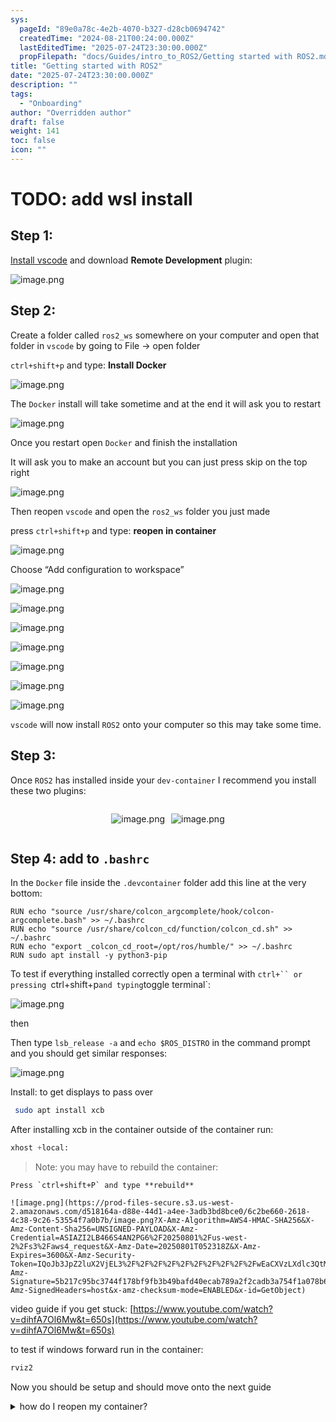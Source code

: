 ```yaml
---
sys:
  pageId: "89e0a78c-4e2b-4070-b327-d28cb0694742"
  createdTime: "2024-08-21T00:24:00.000Z"
  lastEditedTime: "2025-07-24T23:30:00.000Z"
  propFilepath: "docs/Guides/intro_to_ROS2/Getting started with ROS2.md"
title: "Getting started with ROS2"
date: "2025-07-24T23:30:00.000Z"
description: ""
tags:
  - "Onboarding"
author: "Overridden author"
draft: false
weight: 141
toc: false
icon: ""
---
```


# TODO: add wsl install

## Step 1:

[Install vscode](https://code.visualstudio.com/download) and download **Remote Development** plugin:

![image.png](https://prod-files-secure.s3.us-west-2.amazonaws.com/d518164a-d88e-44d1-a4ee-3adb3bd8bce0/efb52993-1881-4a40-b95e-6f020334f022/image.png?X-Amz-Algorithm=AWS4-HMAC-SHA256&X-Amz-Content-Sha256=UNSIGNED-PAYLOAD&X-Amz-Credential=ASIAZI2LB466TW4PC5YB%2F20250801%2Fus-west-2%2Fs3%2Faws4_request&X-Amz-Date=20250801T052310Z&X-Amz-Expires=3600&X-Amz-Security-Token=IQoJb3JpZ2luX2VjEL3%2F%2F%2F%2F%2F%2F%2F%2F%2F%2FwEaCXVzLXdlc3QtMiJGMEQCIDtsupBMhQ1FMdler%2FkGwiqu8%2BliMqaUvnXOgose4iGfAiAhDcmHrh%2FzepqZ2XAGt3zqZ%2BFLPGPS%2Bqmf1%2Bs2FfygfiqIBAjm%2F%2F%2F%2F%2F%2F%2F%2F%2F%2F8BEAAaDDYzNzQyMzE4MzgwNSIMzO5HKhdx1hf2ACwqKtwDTifG%2BBXtq06Jd8vnxmUoaeXiW0nsQNYtoxFVp0nPr5fYTDTy6N%2BxiZR1mu%2B%2FJobzhF2tTv%2BG9C0DqN2wq2r9mFreXDs4arCiQYVFfsXoSCKfsIXEOb9PMGKlNPHg5iWZxxsaBlu%2F4CmfdwoArYeFUJi3jtYpp%2FO9R4w1YC86aBRBC7yTQIUpMKbV2Z1heq8hbTHI0BtN%2BxA%2FvLS7ykD1v0znvxPMDI%2Fnfs%2BNLg3Qo49lfMdHB9QUWjK0zI6XuPq6RJFPshwXclxU8z0zmOdfLTqCLQJjz8%2BqTmrDx7fG1EykeGFpthtrrg%2B4e4nHztEv117vykjt62BM%2FR8hYtQBFsIUHBRstgTN5Ni4jpYXYD3iuyWbBq1pPUU6ruVPOWp5lSrd9J0hqX8OIQlgEsH9P8LwroUuoWtVBZYg8mmTAKP7F%2BI14gyd2KqCowl0UNOSTdesUcaFR%2BStsHpOxTG1j8rDnhH6YNo4QmktVmUDP5bIufDwD4E4CPTLbxvG4bwRZm%2BNXw3oqNPILgOl4QLvSD%2FP6p3%2FaOA4Bjq2sefazTyg0seu0MLL02ZivJwC7jyCjYjNTKlDODPG4cofBRzWr%2FoHH1qESzjlYSbJQZUajZr6DbrfoTDx%2FezaUGgw%2FJuxxAY6pgEXWCF84HE62vzzZx8pThECZ%2Bj7uIvrKa5kxD5Vqtt0%2BjqV6Dz2JEOj6AMQLg7cb03N7Y%2BRQMsgKahT4jz2HOmkUx8NIncouQSQtT1cnGrKzszoDqAioWSxih2JvjaXRJepM9qk8v5KFowzrBhPe7fzHIm3TwFVjgdI5lTncI%2F70NqxYaf%2F7ftTXJ1chsTnJHTgiQL5Q8cuzegmDGcTql4ej9%2Br5pLx&X-Amz-Signature=5c651448d6cea4b0fe956b50c951271a3048d48ef2aef89b1a3b2bd1e15ab720&X-Amz-SignedHeaders=host&x-amz-checksum-mode=ENABLED&x-id=GetObject)

## Step 2:

Create a folder called `ros2_ws` somewhere on your computer and open that folder in `vscode` by going to File → open folder 

`ctrl+shift+p` and type: **Install Docker**

![image.png](https://prod-files-secure.s3.us-west-2.amazonaws.com/d518164a-d88e-44d1-a4ee-3adb3bd8bce0/2269dc0e-1cd5-47ff-bceb-c04ad9b2eab0/image.png?X-Amz-Algorithm=AWS4-HMAC-SHA256&X-Amz-Content-Sha256=UNSIGNED-PAYLOAD&X-Amz-Credential=ASIAZI2LB466TW4PC5YB%2F20250801%2Fus-west-2%2Fs3%2Faws4_request&X-Amz-Date=20250801T052310Z&X-Amz-Expires=3600&X-Amz-Security-Token=IQoJb3JpZ2luX2VjEL3%2F%2F%2F%2F%2F%2F%2F%2F%2F%2FwEaCXVzLXdlc3QtMiJGMEQCIDtsupBMhQ1FMdler%2FkGwiqu8%2BliMqaUvnXOgose4iGfAiAhDcmHrh%2FzepqZ2XAGt3zqZ%2BFLPGPS%2Bqmf1%2Bs2FfygfiqIBAjm%2F%2F%2F%2F%2F%2F%2F%2F%2F%2F8BEAAaDDYzNzQyMzE4MzgwNSIMzO5HKhdx1hf2ACwqKtwDTifG%2BBXtq06Jd8vnxmUoaeXiW0nsQNYtoxFVp0nPr5fYTDTy6N%2BxiZR1mu%2B%2FJobzhF2tTv%2BG9C0DqN2wq2r9mFreXDs4arCiQYVFfsXoSCKfsIXEOb9PMGKlNPHg5iWZxxsaBlu%2F4CmfdwoArYeFUJi3jtYpp%2FO9R4w1YC86aBRBC7yTQIUpMKbV2Z1heq8hbTHI0BtN%2BxA%2FvLS7ykD1v0znvxPMDI%2Fnfs%2BNLg3Qo49lfMdHB9QUWjK0zI6XuPq6RJFPshwXclxU8z0zmOdfLTqCLQJjz8%2BqTmrDx7fG1EykeGFpthtrrg%2B4e4nHztEv117vykjt62BM%2FR8hYtQBFsIUHBRstgTN5Ni4jpYXYD3iuyWbBq1pPUU6ruVPOWp5lSrd9J0hqX8OIQlgEsH9P8LwroUuoWtVBZYg8mmTAKP7F%2BI14gyd2KqCowl0UNOSTdesUcaFR%2BStsHpOxTG1j8rDnhH6YNo4QmktVmUDP5bIufDwD4E4CPTLbxvG4bwRZm%2BNXw3oqNPILgOl4QLvSD%2FP6p3%2FaOA4Bjq2sefazTyg0seu0MLL02ZivJwC7jyCjYjNTKlDODPG4cofBRzWr%2FoHH1qESzjlYSbJQZUajZr6DbrfoTDx%2FezaUGgw%2FJuxxAY6pgEXWCF84HE62vzzZx8pThECZ%2Bj7uIvrKa5kxD5Vqtt0%2BjqV6Dz2JEOj6AMQLg7cb03N7Y%2BRQMsgKahT4jz2HOmkUx8NIncouQSQtT1cnGrKzszoDqAioWSxih2JvjaXRJepM9qk8v5KFowzrBhPe7fzHIm3TwFVjgdI5lTncI%2F70NqxYaf%2F7ftTXJ1chsTnJHTgiQL5Q8cuzegmDGcTql4ej9%2Br5pLx&X-Amz-Signature=11cbaf55702813e4be302b975b5845c12da74bf4bccc1ff01414d391afa90eee&X-Amz-SignedHeaders=host&x-amz-checksum-mode=ENABLED&x-id=GetObject)

The `Docker` install will take sometime and at the end it will ask you to restart

![image.png](https://prod-files-secure.s3.us-west-2.amazonaws.com/d518164a-d88e-44d1-a4ee-3adb3bd8bce0/ed233f78-be33-4b1f-b89c-9c346c0e961e/image.png?X-Amz-Algorithm=AWS4-HMAC-SHA256&X-Amz-Content-Sha256=UNSIGNED-PAYLOAD&X-Amz-Credential=ASIAZI2LB466TW4PC5YB%2F20250801%2Fus-west-2%2Fs3%2Faws4_request&X-Amz-Date=20250801T052310Z&X-Amz-Expires=3600&X-Amz-Security-Token=IQoJb3JpZ2luX2VjEL3%2F%2F%2F%2F%2F%2F%2F%2F%2F%2FwEaCXVzLXdlc3QtMiJGMEQCIDtsupBMhQ1FMdler%2FkGwiqu8%2BliMqaUvnXOgose4iGfAiAhDcmHrh%2FzepqZ2XAGt3zqZ%2BFLPGPS%2Bqmf1%2Bs2FfygfiqIBAjm%2F%2F%2F%2F%2F%2F%2F%2F%2F%2F8BEAAaDDYzNzQyMzE4MzgwNSIMzO5HKhdx1hf2ACwqKtwDTifG%2BBXtq06Jd8vnxmUoaeXiW0nsQNYtoxFVp0nPr5fYTDTy6N%2BxiZR1mu%2B%2FJobzhF2tTv%2BG9C0DqN2wq2r9mFreXDs4arCiQYVFfsXoSCKfsIXEOb9PMGKlNPHg5iWZxxsaBlu%2F4CmfdwoArYeFUJi3jtYpp%2FO9R4w1YC86aBRBC7yTQIUpMKbV2Z1heq8hbTHI0BtN%2BxA%2FvLS7ykD1v0znvxPMDI%2Fnfs%2BNLg3Qo49lfMdHB9QUWjK0zI6XuPq6RJFPshwXclxU8z0zmOdfLTqCLQJjz8%2BqTmrDx7fG1EykeGFpthtrrg%2B4e4nHztEv117vykjt62BM%2FR8hYtQBFsIUHBRstgTN5Ni4jpYXYD3iuyWbBq1pPUU6ruVPOWp5lSrd9J0hqX8OIQlgEsH9P8LwroUuoWtVBZYg8mmTAKP7F%2BI14gyd2KqCowl0UNOSTdesUcaFR%2BStsHpOxTG1j8rDnhH6YNo4QmktVmUDP5bIufDwD4E4CPTLbxvG4bwRZm%2BNXw3oqNPILgOl4QLvSD%2FP6p3%2FaOA4Bjq2sefazTyg0seu0MLL02ZivJwC7jyCjYjNTKlDODPG4cofBRzWr%2FoHH1qESzjlYSbJQZUajZr6DbrfoTDx%2FezaUGgw%2FJuxxAY6pgEXWCF84HE62vzzZx8pThECZ%2Bj7uIvrKa5kxD5Vqtt0%2BjqV6Dz2JEOj6AMQLg7cb03N7Y%2BRQMsgKahT4jz2HOmkUx8NIncouQSQtT1cnGrKzszoDqAioWSxih2JvjaXRJepM9qk8v5KFowzrBhPe7fzHIm3TwFVjgdI5lTncI%2F70NqxYaf%2F7ftTXJ1chsTnJHTgiQL5Q8cuzegmDGcTql4ej9%2Br5pLx&X-Amz-Signature=40df7607db72697431c2218cc3bd61987ca36d11c1402e7bfbb9d9c937953bb7&X-Amz-SignedHeaders=host&x-amz-checksum-mode=ENABLED&x-id=GetObject)

Once you restart open `Docker` and finish the installation

It will ask you to make an account but you can just press skip on the top right

![image.png](https://prod-files-secure.s3.us-west-2.amazonaws.com/d518164a-d88e-44d1-a4ee-3adb3bd8bce0/21010ad9-1659-4fd9-9f59-9932a09b2a3d/image.png?X-Amz-Algorithm=AWS4-HMAC-SHA256&X-Amz-Content-Sha256=UNSIGNED-PAYLOAD&X-Amz-Credential=ASIAZI2LB466TW4PC5YB%2F20250801%2Fus-west-2%2Fs3%2Faws4_request&X-Amz-Date=20250801T052310Z&X-Amz-Expires=3600&X-Amz-Security-Token=IQoJb3JpZ2luX2VjEL3%2F%2F%2F%2F%2F%2F%2F%2F%2F%2FwEaCXVzLXdlc3QtMiJGMEQCIDtsupBMhQ1FMdler%2FkGwiqu8%2BliMqaUvnXOgose4iGfAiAhDcmHrh%2FzepqZ2XAGt3zqZ%2BFLPGPS%2Bqmf1%2Bs2FfygfiqIBAjm%2F%2F%2F%2F%2F%2F%2F%2F%2F%2F8BEAAaDDYzNzQyMzE4MzgwNSIMzO5HKhdx1hf2ACwqKtwDTifG%2BBXtq06Jd8vnxmUoaeXiW0nsQNYtoxFVp0nPr5fYTDTy6N%2BxiZR1mu%2B%2FJobzhF2tTv%2BG9C0DqN2wq2r9mFreXDs4arCiQYVFfsXoSCKfsIXEOb9PMGKlNPHg5iWZxxsaBlu%2F4CmfdwoArYeFUJi3jtYpp%2FO9R4w1YC86aBRBC7yTQIUpMKbV2Z1heq8hbTHI0BtN%2BxA%2FvLS7ykD1v0znvxPMDI%2Fnfs%2BNLg3Qo49lfMdHB9QUWjK0zI6XuPq6RJFPshwXclxU8z0zmOdfLTqCLQJjz8%2BqTmrDx7fG1EykeGFpthtrrg%2B4e4nHztEv117vykjt62BM%2FR8hYtQBFsIUHBRstgTN5Ni4jpYXYD3iuyWbBq1pPUU6ruVPOWp5lSrd9J0hqX8OIQlgEsH9P8LwroUuoWtVBZYg8mmTAKP7F%2BI14gyd2KqCowl0UNOSTdesUcaFR%2BStsHpOxTG1j8rDnhH6YNo4QmktVmUDP5bIufDwD4E4CPTLbxvG4bwRZm%2BNXw3oqNPILgOl4QLvSD%2FP6p3%2FaOA4Bjq2sefazTyg0seu0MLL02ZivJwC7jyCjYjNTKlDODPG4cofBRzWr%2FoHH1qESzjlYSbJQZUajZr6DbrfoTDx%2FezaUGgw%2FJuxxAY6pgEXWCF84HE62vzzZx8pThECZ%2Bj7uIvrKa5kxD5Vqtt0%2BjqV6Dz2JEOj6AMQLg7cb03N7Y%2BRQMsgKahT4jz2HOmkUx8NIncouQSQtT1cnGrKzszoDqAioWSxih2JvjaXRJepM9qk8v5KFowzrBhPe7fzHIm3TwFVjgdI5lTncI%2F70NqxYaf%2F7ftTXJ1chsTnJHTgiQL5Q8cuzegmDGcTql4ej9%2Br5pLx&X-Amz-Signature=62dddae2af1285a061c312c55944c2f8926893d28f872fac8ffa4e6adfed449a&X-Amz-SignedHeaders=host&x-amz-checksum-mode=ENABLED&x-id=GetObject)

Then reopen `vscode` and open the `ros2_ws` folder you just made

press `ctrl+shift+p` and type: **reopen in container**

![image.png](https://prod-files-secure.s3.us-west-2.amazonaws.com/d518164a-d88e-44d1-a4ee-3adb3bd8bce0/4e93b8c2-41ad-488c-8095-c74205196118/image.png?X-Amz-Algorithm=AWS4-HMAC-SHA256&X-Amz-Content-Sha256=UNSIGNED-PAYLOAD&X-Amz-Credential=ASIAZI2LB466TW4PC5YB%2F20250801%2Fus-west-2%2Fs3%2Faws4_request&X-Amz-Date=20250801T052310Z&X-Amz-Expires=3600&X-Amz-Security-Token=IQoJb3JpZ2luX2VjEL3%2F%2F%2F%2F%2F%2F%2F%2F%2F%2FwEaCXVzLXdlc3QtMiJGMEQCIDtsupBMhQ1FMdler%2FkGwiqu8%2BliMqaUvnXOgose4iGfAiAhDcmHrh%2FzepqZ2XAGt3zqZ%2BFLPGPS%2Bqmf1%2Bs2FfygfiqIBAjm%2F%2F%2F%2F%2F%2F%2F%2F%2F%2F8BEAAaDDYzNzQyMzE4MzgwNSIMzO5HKhdx1hf2ACwqKtwDTifG%2BBXtq06Jd8vnxmUoaeXiW0nsQNYtoxFVp0nPr5fYTDTy6N%2BxiZR1mu%2B%2FJobzhF2tTv%2BG9C0DqN2wq2r9mFreXDs4arCiQYVFfsXoSCKfsIXEOb9PMGKlNPHg5iWZxxsaBlu%2F4CmfdwoArYeFUJi3jtYpp%2FO9R4w1YC86aBRBC7yTQIUpMKbV2Z1heq8hbTHI0BtN%2BxA%2FvLS7ykD1v0znvxPMDI%2Fnfs%2BNLg3Qo49lfMdHB9QUWjK0zI6XuPq6RJFPshwXclxU8z0zmOdfLTqCLQJjz8%2BqTmrDx7fG1EykeGFpthtrrg%2B4e4nHztEv117vykjt62BM%2FR8hYtQBFsIUHBRstgTN5Ni4jpYXYD3iuyWbBq1pPUU6ruVPOWp5lSrd9J0hqX8OIQlgEsH9P8LwroUuoWtVBZYg8mmTAKP7F%2BI14gyd2KqCowl0UNOSTdesUcaFR%2BStsHpOxTG1j8rDnhH6YNo4QmktVmUDP5bIufDwD4E4CPTLbxvG4bwRZm%2BNXw3oqNPILgOl4QLvSD%2FP6p3%2FaOA4Bjq2sefazTyg0seu0MLL02ZivJwC7jyCjYjNTKlDODPG4cofBRzWr%2FoHH1qESzjlYSbJQZUajZr6DbrfoTDx%2FezaUGgw%2FJuxxAY6pgEXWCF84HE62vzzZx8pThECZ%2Bj7uIvrKa5kxD5Vqtt0%2BjqV6Dz2JEOj6AMQLg7cb03N7Y%2BRQMsgKahT4jz2HOmkUx8NIncouQSQtT1cnGrKzszoDqAioWSxih2JvjaXRJepM9qk8v5KFowzrBhPe7fzHIm3TwFVjgdI5lTncI%2F70NqxYaf%2F7ftTXJ1chsTnJHTgiQL5Q8cuzegmDGcTql4ej9%2Br5pLx&X-Amz-Signature=f7c3bd1a8e561ff530e6236b904b934c196c3bc0658a4ab774a845dbea33e004&X-Amz-SignedHeaders=host&x-amz-checksum-mode=ENABLED&x-id=GetObject)

Choose “Add configuration to workspace”

![image.png](https://prod-files-secure.s3.us-west-2.amazonaws.com/d518164a-d88e-44d1-a4ee-3adb3bd8bce0/9560b282-5060-4989-ba37-97e7b2c22476/image.png?X-Amz-Algorithm=AWS4-HMAC-SHA256&X-Amz-Content-Sha256=UNSIGNED-PAYLOAD&X-Amz-Credential=ASIAZI2LB466TW4PC5YB%2F20250801%2Fus-west-2%2Fs3%2Faws4_request&X-Amz-Date=20250801T052310Z&X-Amz-Expires=3600&X-Amz-Security-Token=IQoJb3JpZ2luX2VjEL3%2F%2F%2F%2F%2F%2F%2F%2F%2F%2FwEaCXVzLXdlc3QtMiJGMEQCIDtsupBMhQ1FMdler%2FkGwiqu8%2BliMqaUvnXOgose4iGfAiAhDcmHrh%2FzepqZ2XAGt3zqZ%2BFLPGPS%2Bqmf1%2Bs2FfygfiqIBAjm%2F%2F%2F%2F%2F%2F%2F%2F%2F%2F8BEAAaDDYzNzQyMzE4MzgwNSIMzO5HKhdx1hf2ACwqKtwDTifG%2BBXtq06Jd8vnxmUoaeXiW0nsQNYtoxFVp0nPr5fYTDTy6N%2BxiZR1mu%2B%2FJobzhF2tTv%2BG9C0DqN2wq2r9mFreXDs4arCiQYVFfsXoSCKfsIXEOb9PMGKlNPHg5iWZxxsaBlu%2F4CmfdwoArYeFUJi3jtYpp%2FO9R4w1YC86aBRBC7yTQIUpMKbV2Z1heq8hbTHI0BtN%2BxA%2FvLS7ykD1v0znvxPMDI%2Fnfs%2BNLg3Qo49lfMdHB9QUWjK0zI6XuPq6RJFPshwXclxU8z0zmOdfLTqCLQJjz8%2BqTmrDx7fG1EykeGFpthtrrg%2B4e4nHztEv117vykjt62BM%2FR8hYtQBFsIUHBRstgTN5Ni4jpYXYD3iuyWbBq1pPUU6ruVPOWp5lSrd9J0hqX8OIQlgEsH9P8LwroUuoWtVBZYg8mmTAKP7F%2BI14gyd2KqCowl0UNOSTdesUcaFR%2BStsHpOxTG1j8rDnhH6YNo4QmktVmUDP5bIufDwD4E4CPTLbxvG4bwRZm%2BNXw3oqNPILgOl4QLvSD%2FP6p3%2FaOA4Bjq2sefazTyg0seu0MLL02ZivJwC7jyCjYjNTKlDODPG4cofBRzWr%2FoHH1qESzjlYSbJQZUajZr6DbrfoTDx%2FezaUGgw%2FJuxxAY6pgEXWCF84HE62vzzZx8pThECZ%2Bj7uIvrKa5kxD5Vqtt0%2BjqV6Dz2JEOj6AMQLg7cb03N7Y%2BRQMsgKahT4jz2HOmkUx8NIncouQSQtT1cnGrKzszoDqAioWSxih2JvjaXRJepM9qk8v5KFowzrBhPe7fzHIm3TwFVjgdI5lTncI%2F70NqxYaf%2F7ftTXJ1chsTnJHTgiQL5Q8cuzegmDGcTql4ej9%2Br5pLx&X-Amz-Signature=b3271535c874dd701b7f92a4baaff9e64d031e6f611f43c2ed6074a48bc7f8b6&X-Amz-SignedHeaders=host&x-amz-checksum-mode=ENABLED&x-id=GetObject)

![image.png](https://prod-files-secure.s3.us-west-2.amazonaws.com/d518164a-d88e-44d1-a4ee-3adb3bd8bce0/2ee63f81-886b-48e8-a553-dc6e5eac99e4/image.png?X-Amz-Algorithm=AWS4-HMAC-SHA256&X-Amz-Content-Sha256=UNSIGNED-PAYLOAD&X-Amz-Credential=ASIAZI2LB466TW4PC5YB%2F20250801%2Fus-west-2%2Fs3%2Faws4_request&X-Amz-Date=20250801T052310Z&X-Amz-Expires=3600&X-Amz-Security-Token=IQoJb3JpZ2luX2VjEL3%2F%2F%2F%2F%2F%2F%2F%2F%2F%2FwEaCXVzLXdlc3QtMiJGMEQCIDtsupBMhQ1FMdler%2FkGwiqu8%2BliMqaUvnXOgose4iGfAiAhDcmHrh%2FzepqZ2XAGt3zqZ%2BFLPGPS%2Bqmf1%2Bs2FfygfiqIBAjm%2F%2F%2F%2F%2F%2F%2F%2F%2F%2F8BEAAaDDYzNzQyMzE4MzgwNSIMzO5HKhdx1hf2ACwqKtwDTifG%2BBXtq06Jd8vnxmUoaeXiW0nsQNYtoxFVp0nPr5fYTDTy6N%2BxiZR1mu%2B%2FJobzhF2tTv%2BG9C0DqN2wq2r9mFreXDs4arCiQYVFfsXoSCKfsIXEOb9PMGKlNPHg5iWZxxsaBlu%2F4CmfdwoArYeFUJi3jtYpp%2FO9R4w1YC86aBRBC7yTQIUpMKbV2Z1heq8hbTHI0BtN%2BxA%2FvLS7ykD1v0znvxPMDI%2Fnfs%2BNLg3Qo49lfMdHB9QUWjK0zI6XuPq6RJFPshwXclxU8z0zmOdfLTqCLQJjz8%2BqTmrDx7fG1EykeGFpthtrrg%2B4e4nHztEv117vykjt62BM%2FR8hYtQBFsIUHBRstgTN5Ni4jpYXYD3iuyWbBq1pPUU6ruVPOWp5lSrd9J0hqX8OIQlgEsH9P8LwroUuoWtVBZYg8mmTAKP7F%2BI14gyd2KqCowl0UNOSTdesUcaFR%2BStsHpOxTG1j8rDnhH6YNo4QmktVmUDP5bIufDwD4E4CPTLbxvG4bwRZm%2BNXw3oqNPILgOl4QLvSD%2FP6p3%2FaOA4Bjq2sefazTyg0seu0MLL02ZivJwC7jyCjYjNTKlDODPG4cofBRzWr%2FoHH1qESzjlYSbJQZUajZr6DbrfoTDx%2FezaUGgw%2FJuxxAY6pgEXWCF84HE62vzzZx8pThECZ%2Bj7uIvrKa5kxD5Vqtt0%2BjqV6Dz2JEOj6AMQLg7cb03N7Y%2BRQMsgKahT4jz2HOmkUx8NIncouQSQtT1cnGrKzszoDqAioWSxih2JvjaXRJepM9qk8v5KFowzrBhPe7fzHIm3TwFVjgdI5lTncI%2F70NqxYaf%2F7ftTXJ1chsTnJHTgiQL5Q8cuzegmDGcTql4ej9%2Br5pLx&X-Amz-Signature=af54a3b4464b75d4d232549dc4c091c28726c2333e767f013d974096efc9ce5d&X-Amz-SignedHeaders=host&x-amz-checksum-mode=ENABLED&x-id=GetObject)

![image.png](https://prod-files-secure.s3.us-west-2.amazonaws.com/d518164a-d88e-44d1-a4ee-3adb3bd8bce0/e0fd626c-c8b6-4b2c-95d1-fa4c26514504/image.png?X-Amz-Algorithm=AWS4-HMAC-SHA256&X-Amz-Content-Sha256=UNSIGNED-PAYLOAD&X-Amz-Credential=ASIAZI2LB466TW4PC5YB%2F20250801%2Fus-west-2%2Fs3%2Faws4_request&X-Amz-Date=20250801T052310Z&X-Amz-Expires=3600&X-Amz-Security-Token=IQoJb3JpZ2luX2VjEL3%2F%2F%2F%2F%2F%2F%2F%2F%2F%2FwEaCXVzLXdlc3QtMiJGMEQCIDtsupBMhQ1FMdler%2FkGwiqu8%2BliMqaUvnXOgose4iGfAiAhDcmHrh%2FzepqZ2XAGt3zqZ%2BFLPGPS%2Bqmf1%2Bs2FfygfiqIBAjm%2F%2F%2F%2F%2F%2F%2F%2F%2F%2F8BEAAaDDYzNzQyMzE4MzgwNSIMzO5HKhdx1hf2ACwqKtwDTifG%2BBXtq06Jd8vnxmUoaeXiW0nsQNYtoxFVp0nPr5fYTDTy6N%2BxiZR1mu%2B%2FJobzhF2tTv%2BG9C0DqN2wq2r9mFreXDs4arCiQYVFfsXoSCKfsIXEOb9PMGKlNPHg5iWZxxsaBlu%2F4CmfdwoArYeFUJi3jtYpp%2FO9R4w1YC86aBRBC7yTQIUpMKbV2Z1heq8hbTHI0BtN%2BxA%2FvLS7ykD1v0znvxPMDI%2Fnfs%2BNLg3Qo49lfMdHB9QUWjK0zI6XuPq6RJFPshwXclxU8z0zmOdfLTqCLQJjz8%2BqTmrDx7fG1EykeGFpthtrrg%2B4e4nHztEv117vykjt62BM%2FR8hYtQBFsIUHBRstgTN5Ni4jpYXYD3iuyWbBq1pPUU6ruVPOWp5lSrd9J0hqX8OIQlgEsH9P8LwroUuoWtVBZYg8mmTAKP7F%2BI14gyd2KqCowl0UNOSTdesUcaFR%2BStsHpOxTG1j8rDnhH6YNo4QmktVmUDP5bIufDwD4E4CPTLbxvG4bwRZm%2BNXw3oqNPILgOl4QLvSD%2FP6p3%2FaOA4Bjq2sefazTyg0seu0MLL02ZivJwC7jyCjYjNTKlDODPG4cofBRzWr%2FoHH1qESzjlYSbJQZUajZr6DbrfoTDx%2FezaUGgw%2FJuxxAY6pgEXWCF84HE62vzzZx8pThECZ%2Bj7uIvrKa5kxD5Vqtt0%2BjqV6Dz2JEOj6AMQLg7cb03N7Y%2BRQMsgKahT4jz2HOmkUx8NIncouQSQtT1cnGrKzszoDqAioWSxih2JvjaXRJepM9qk8v5KFowzrBhPe7fzHIm3TwFVjgdI5lTncI%2F70NqxYaf%2F7ftTXJ1chsTnJHTgiQL5Q8cuzegmDGcTql4ej9%2Br5pLx&X-Amz-Signature=25894d340662635dba4357a52d26716cf0b6cf6207e9ca026fdbcb57e60920c0&X-Amz-SignedHeaders=host&x-amz-checksum-mode=ENABLED&x-id=GetObject)

![image.png](https://prod-files-secure.s3.us-west-2.amazonaws.com/d518164a-d88e-44d1-a4ee-3adb3bd8bce0/a2e13f50-d2ab-4719-a4c2-7ced634bfc9d/image.png?X-Amz-Algorithm=AWS4-HMAC-SHA256&X-Amz-Content-Sha256=UNSIGNED-PAYLOAD&X-Amz-Credential=ASIAZI2LB466TW4PC5YB%2F20250801%2Fus-west-2%2Fs3%2Faws4_request&X-Amz-Date=20250801T052310Z&X-Amz-Expires=3600&X-Amz-Security-Token=IQoJb3JpZ2luX2VjEL3%2F%2F%2F%2F%2F%2F%2F%2F%2F%2FwEaCXVzLXdlc3QtMiJGMEQCIDtsupBMhQ1FMdler%2FkGwiqu8%2BliMqaUvnXOgose4iGfAiAhDcmHrh%2FzepqZ2XAGt3zqZ%2BFLPGPS%2Bqmf1%2Bs2FfygfiqIBAjm%2F%2F%2F%2F%2F%2F%2F%2F%2F%2F8BEAAaDDYzNzQyMzE4MzgwNSIMzO5HKhdx1hf2ACwqKtwDTifG%2BBXtq06Jd8vnxmUoaeXiW0nsQNYtoxFVp0nPr5fYTDTy6N%2BxiZR1mu%2B%2FJobzhF2tTv%2BG9C0DqN2wq2r9mFreXDs4arCiQYVFfsXoSCKfsIXEOb9PMGKlNPHg5iWZxxsaBlu%2F4CmfdwoArYeFUJi3jtYpp%2FO9R4w1YC86aBRBC7yTQIUpMKbV2Z1heq8hbTHI0BtN%2BxA%2FvLS7ykD1v0znvxPMDI%2Fnfs%2BNLg3Qo49lfMdHB9QUWjK0zI6XuPq6RJFPshwXclxU8z0zmOdfLTqCLQJjz8%2BqTmrDx7fG1EykeGFpthtrrg%2B4e4nHztEv117vykjt62BM%2FR8hYtQBFsIUHBRstgTN5Ni4jpYXYD3iuyWbBq1pPUU6ruVPOWp5lSrd9J0hqX8OIQlgEsH9P8LwroUuoWtVBZYg8mmTAKP7F%2BI14gyd2KqCowl0UNOSTdesUcaFR%2BStsHpOxTG1j8rDnhH6YNo4QmktVmUDP5bIufDwD4E4CPTLbxvG4bwRZm%2BNXw3oqNPILgOl4QLvSD%2FP6p3%2FaOA4Bjq2sefazTyg0seu0MLL02ZivJwC7jyCjYjNTKlDODPG4cofBRzWr%2FoHH1qESzjlYSbJQZUajZr6DbrfoTDx%2FezaUGgw%2FJuxxAY6pgEXWCF84HE62vzzZx8pThECZ%2Bj7uIvrKa5kxD5Vqtt0%2BjqV6Dz2JEOj6AMQLg7cb03N7Y%2BRQMsgKahT4jz2HOmkUx8NIncouQSQtT1cnGrKzszoDqAioWSxih2JvjaXRJepM9qk8v5KFowzrBhPe7fzHIm3TwFVjgdI5lTncI%2F70NqxYaf%2F7ftTXJ1chsTnJHTgiQL5Q8cuzegmDGcTql4ej9%2Br5pLx&X-Amz-Signature=54beece5d3c8aa09b983e53b8210e8e8713993a17232b236d89b769d5ee9cd1d&X-Amz-SignedHeaders=host&x-amz-checksum-mode=ENABLED&x-id=GetObject)

![image.png](https://prod-files-secure.s3.us-west-2.amazonaws.com/d518164a-d88e-44d1-a4ee-3adb3bd8bce0/6cc478ad-aaba-4bf7-9fcc-403277ab896c/image.png?X-Amz-Algorithm=AWS4-HMAC-SHA256&X-Amz-Content-Sha256=UNSIGNED-PAYLOAD&X-Amz-Credential=ASIAZI2LB466TW4PC5YB%2F20250801%2Fus-west-2%2Fs3%2Faws4_request&X-Amz-Date=20250801T052310Z&X-Amz-Expires=3600&X-Amz-Security-Token=IQoJb3JpZ2luX2VjEL3%2F%2F%2F%2F%2F%2F%2F%2F%2F%2FwEaCXVzLXdlc3QtMiJGMEQCIDtsupBMhQ1FMdler%2FkGwiqu8%2BliMqaUvnXOgose4iGfAiAhDcmHrh%2FzepqZ2XAGt3zqZ%2BFLPGPS%2Bqmf1%2Bs2FfygfiqIBAjm%2F%2F%2F%2F%2F%2F%2F%2F%2F%2F8BEAAaDDYzNzQyMzE4MzgwNSIMzO5HKhdx1hf2ACwqKtwDTifG%2BBXtq06Jd8vnxmUoaeXiW0nsQNYtoxFVp0nPr5fYTDTy6N%2BxiZR1mu%2B%2FJobzhF2tTv%2BG9C0DqN2wq2r9mFreXDs4arCiQYVFfsXoSCKfsIXEOb9PMGKlNPHg5iWZxxsaBlu%2F4CmfdwoArYeFUJi3jtYpp%2FO9R4w1YC86aBRBC7yTQIUpMKbV2Z1heq8hbTHI0BtN%2BxA%2FvLS7ykD1v0znvxPMDI%2Fnfs%2BNLg3Qo49lfMdHB9QUWjK0zI6XuPq6RJFPshwXclxU8z0zmOdfLTqCLQJjz8%2BqTmrDx7fG1EykeGFpthtrrg%2B4e4nHztEv117vykjt62BM%2FR8hYtQBFsIUHBRstgTN5Ni4jpYXYD3iuyWbBq1pPUU6ruVPOWp5lSrd9J0hqX8OIQlgEsH9P8LwroUuoWtVBZYg8mmTAKP7F%2BI14gyd2KqCowl0UNOSTdesUcaFR%2BStsHpOxTG1j8rDnhH6YNo4QmktVmUDP5bIufDwD4E4CPTLbxvG4bwRZm%2BNXw3oqNPILgOl4QLvSD%2FP6p3%2FaOA4Bjq2sefazTyg0seu0MLL02ZivJwC7jyCjYjNTKlDODPG4cofBRzWr%2FoHH1qESzjlYSbJQZUajZr6DbrfoTDx%2FezaUGgw%2FJuxxAY6pgEXWCF84HE62vzzZx8pThECZ%2Bj7uIvrKa5kxD5Vqtt0%2BjqV6Dz2JEOj6AMQLg7cb03N7Y%2BRQMsgKahT4jz2HOmkUx8NIncouQSQtT1cnGrKzszoDqAioWSxih2JvjaXRJepM9qk8v5KFowzrBhPe7fzHIm3TwFVjgdI5lTncI%2F70NqxYaf%2F7ftTXJ1chsTnJHTgiQL5Q8cuzegmDGcTql4ej9%2Br5pLx&X-Amz-Signature=9997b4516ecc113aa59e2cd53d3e704680fdaea2f15dae5f563dca057efccfc8&X-Amz-SignedHeaders=host&x-amz-checksum-mode=ENABLED&x-id=GetObject)

![image.png](https://prod-files-secure.s3.us-west-2.amazonaws.com/d518164a-d88e-44d1-a4ee-3adb3bd8bce0/53255b28-f75e-430f-b9e3-c0ac8577e42b/image.png?X-Amz-Algorithm=AWS4-HMAC-SHA256&X-Amz-Content-Sha256=UNSIGNED-PAYLOAD&X-Amz-Credential=ASIAZI2LB466TW4PC5YB%2F20250801%2Fus-west-2%2Fs3%2Faws4_request&X-Amz-Date=20250801T052310Z&X-Amz-Expires=3600&X-Amz-Security-Token=IQoJb3JpZ2luX2VjEL3%2F%2F%2F%2F%2F%2F%2F%2F%2F%2FwEaCXVzLXdlc3QtMiJGMEQCIDtsupBMhQ1FMdler%2FkGwiqu8%2BliMqaUvnXOgose4iGfAiAhDcmHrh%2FzepqZ2XAGt3zqZ%2BFLPGPS%2Bqmf1%2Bs2FfygfiqIBAjm%2F%2F%2F%2F%2F%2F%2F%2F%2F%2F8BEAAaDDYzNzQyMzE4MzgwNSIMzO5HKhdx1hf2ACwqKtwDTifG%2BBXtq06Jd8vnxmUoaeXiW0nsQNYtoxFVp0nPr5fYTDTy6N%2BxiZR1mu%2B%2FJobzhF2tTv%2BG9C0DqN2wq2r9mFreXDs4arCiQYVFfsXoSCKfsIXEOb9PMGKlNPHg5iWZxxsaBlu%2F4CmfdwoArYeFUJi3jtYpp%2FO9R4w1YC86aBRBC7yTQIUpMKbV2Z1heq8hbTHI0BtN%2BxA%2FvLS7ykD1v0znvxPMDI%2Fnfs%2BNLg3Qo49lfMdHB9QUWjK0zI6XuPq6RJFPshwXclxU8z0zmOdfLTqCLQJjz8%2BqTmrDx7fG1EykeGFpthtrrg%2B4e4nHztEv117vykjt62BM%2FR8hYtQBFsIUHBRstgTN5Ni4jpYXYD3iuyWbBq1pPUU6ruVPOWp5lSrd9J0hqX8OIQlgEsH9P8LwroUuoWtVBZYg8mmTAKP7F%2BI14gyd2KqCowl0UNOSTdesUcaFR%2BStsHpOxTG1j8rDnhH6YNo4QmktVmUDP5bIufDwD4E4CPTLbxvG4bwRZm%2BNXw3oqNPILgOl4QLvSD%2FP6p3%2FaOA4Bjq2sefazTyg0seu0MLL02ZivJwC7jyCjYjNTKlDODPG4cofBRzWr%2FoHH1qESzjlYSbJQZUajZr6DbrfoTDx%2FezaUGgw%2FJuxxAY6pgEXWCF84HE62vzzZx8pThECZ%2Bj7uIvrKa5kxD5Vqtt0%2BjqV6Dz2JEOj6AMQLg7cb03N7Y%2BRQMsgKahT4jz2HOmkUx8NIncouQSQtT1cnGrKzszoDqAioWSxih2JvjaXRJepM9qk8v5KFowzrBhPe7fzHIm3TwFVjgdI5lTncI%2F70NqxYaf%2F7ftTXJ1chsTnJHTgiQL5Q8cuzegmDGcTql4ej9%2Br5pLx&X-Amz-Signature=9f13da2c8644c36b2b86bddc99853cecd8cb0bdf0b38eea7831517e9ece067cd&X-Amz-SignedHeaders=host&x-amz-checksum-mode=ENABLED&x-id=GetObject)

![image.png](https://prod-files-secure.s3.us-west-2.amazonaws.com/d518164a-d88e-44d1-a4ee-3adb3bd8bce0/7c562767-5af9-4ffb-97d1-327bcdf4ee00/image.png?X-Amz-Algorithm=AWS4-HMAC-SHA256&X-Amz-Content-Sha256=UNSIGNED-PAYLOAD&X-Amz-Credential=ASIAZI2LB466TW4PC5YB%2F20250801%2Fus-west-2%2Fs3%2Faws4_request&X-Amz-Date=20250801T052310Z&X-Amz-Expires=3600&X-Amz-Security-Token=IQoJb3JpZ2luX2VjEL3%2F%2F%2F%2F%2F%2F%2F%2F%2F%2FwEaCXVzLXdlc3QtMiJGMEQCIDtsupBMhQ1FMdler%2FkGwiqu8%2BliMqaUvnXOgose4iGfAiAhDcmHrh%2FzepqZ2XAGt3zqZ%2BFLPGPS%2Bqmf1%2Bs2FfygfiqIBAjm%2F%2F%2F%2F%2F%2F%2F%2F%2F%2F8BEAAaDDYzNzQyMzE4MzgwNSIMzO5HKhdx1hf2ACwqKtwDTifG%2BBXtq06Jd8vnxmUoaeXiW0nsQNYtoxFVp0nPr5fYTDTy6N%2BxiZR1mu%2B%2FJobzhF2tTv%2BG9C0DqN2wq2r9mFreXDs4arCiQYVFfsXoSCKfsIXEOb9PMGKlNPHg5iWZxxsaBlu%2F4CmfdwoArYeFUJi3jtYpp%2FO9R4w1YC86aBRBC7yTQIUpMKbV2Z1heq8hbTHI0BtN%2BxA%2FvLS7ykD1v0znvxPMDI%2Fnfs%2BNLg3Qo49lfMdHB9QUWjK0zI6XuPq6RJFPshwXclxU8z0zmOdfLTqCLQJjz8%2BqTmrDx7fG1EykeGFpthtrrg%2B4e4nHztEv117vykjt62BM%2FR8hYtQBFsIUHBRstgTN5Ni4jpYXYD3iuyWbBq1pPUU6ruVPOWp5lSrd9J0hqX8OIQlgEsH9P8LwroUuoWtVBZYg8mmTAKP7F%2BI14gyd2KqCowl0UNOSTdesUcaFR%2BStsHpOxTG1j8rDnhH6YNo4QmktVmUDP5bIufDwD4E4CPTLbxvG4bwRZm%2BNXw3oqNPILgOl4QLvSD%2FP6p3%2FaOA4Bjq2sefazTyg0seu0MLL02ZivJwC7jyCjYjNTKlDODPG4cofBRzWr%2FoHH1qESzjlYSbJQZUajZr6DbrfoTDx%2FezaUGgw%2FJuxxAY6pgEXWCF84HE62vzzZx8pThECZ%2Bj7uIvrKa5kxD5Vqtt0%2BjqV6Dz2JEOj6AMQLg7cb03N7Y%2BRQMsgKahT4jz2HOmkUx8NIncouQSQtT1cnGrKzszoDqAioWSxih2JvjaXRJepM9qk8v5KFowzrBhPe7fzHIm3TwFVjgdI5lTncI%2F70NqxYaf%2F7ftTXJ1chsTnJHTgiQL5Q8cuzegmDGcTql4ej9%2Br5pLx&X-Amz-Signature=e21110b0c1f5aa9b7f8ace6425246d61533dbfbfbcca7bc975871a8dd2ed2760&X-Amz-SignedHeaders=host&x-amz-checksum-mode=ENABLED&x-id=GetObject)

`vscode` will now install `ROS2` onto your computer so this may take some time.

## Step 3:

Once `ROS2` has installed inside your `dev-container` I recommend you install these two plugins:

<div style="display: flex;flex-direction: row; column-gap:10px; max-width: 630px;justify-content: center;">
<div>

![image.png](https://prod-files-secure.s3.us-west-2.amazonaws.com/d518164a-d88e-44d1-a4ee-3adb3bd8bce0/3fc3d550-5a54-4ba1-ba6b-faa01cdb7369/image.png?X-Amz-Algorithm=AWS4-HMAC-SHA256&X-Amz-Content-Sha256=UNSIGNED-PAYLOAD&X-Amz-Credential=ASIAZI2LB4664KNWWOYZ%2F20250801%2Fus-west-2%2Fs3%2Faws4_request&X-Amz-Date=20250801T052313Z&X-Amz-Expires=3600&X-Amz-Security-Token=IQoJb3JpZ2luX2VjEL7%2F%2F%2F%2F%2F%2F%2F%2F%2F%2FwEaCXVzLXdlc3QtMiJIMEYCIQDqFY0ouwmDRI7lAIi0ak4p0yWWDj52aPA2%2FQjLuSz11QIhAMThvzFmdbj2o%2BY%2FKJBcsux0BqSiiBYnF9nlwlHn%2FczHKogECOb%2F%2F%2F%2F%2F%2F%2F%2F%2F%2FwEQABoMNjM3NDIzMTgzODA1Igzs3CH439fPzkEQjy4q3AOwy31BrW%2F6pFtD4wAHddOh8qacpqAmflt0QBpUBXvtp2sp24V1IpjpMj%2F0qPz17vgVjhT%2BKi1LyEDv4Ok82uF%2F8%2BhdcwCJKMoBL8pK0hyy0KzX0layc475i0jfScLfgDo%2BswwWmAiUa5VDPUImtfWhrt1Hj1768yV7ebFUKPz4Zcm6JeUvgjTiS2mFvD3i9gAmHUoX2lpGCnzab0NNdmFAOKti0NhYUcz5HHLn%2Bpik6jbBhYKqHs8aeiRYG0qWnyRndoSiSymrDWTZo3X%2BThj3cZ%2F87U%2FyZU%2Bry1hRXVniPPE4PzMvgxjSQ9CNp%2BeS58INKvNXeozZEjK2l9V6s2rFgNEUgO%2FhRu0%2B0eBwIwtDjTeSljP0yc69SO6bneT8a%2Br%2BOivi9FzE6AKTYuPlXTYSiawcVV%2B%2FBL1PNymnrFVbyE%2F%2FpUtCR5Nswsqpf6l1gdD5z1kbE4d4KWvU6gtDakHxh87FRj6WHnoT3a69WlrsHinxpkFHwFKt8HRzlRH08BURnTZJSZ0NGJMX7a6YWImuE6bPSnFcO1HjpaB5wlPIqKRpvW5w2%2FprpHn%2BIZ5UkL9LKBr5BLJhdZeL3nfbsajxP8GXSxEHCufGs%2FaRRvHF6w8mzi86kmHhlEXWHDDgnLHEBjqkAdm6c4L9Exq%2BZsbFEJ81rDQ6n%2FCw7zOHWUGOF30QuJQQoMdDh1pPZPSHiSJW8AHz6ycRWT2uV4nlvuDI3OL1hc4Wsu7eSLSVj7IIs9%2BtanVltnKZxkUusi4skiqxKUuzFnMFpRHqebEOYb0lhZWmyztjk%2B8LkUd9CHAXIYse6U6ekhqrANAJpi2dwYaWgtytnY06%2Bj51O%2BKoC3B%2B%2Bazen3tI26Fu&X-Amz-Signature=44fbec84c47fbd2989d366aeeca0a97a873f4e03bf683326462f5ec2376bba2c&X-Amz-SignedHeaders=host&x-amz-checksum-mode=ENABLED&x-id=GetObject)

</div>
<div>

![image.png](https://prod-files-secure.s3.us-west-2.amazonaws.com/d518164a-d88e-44d1-a4ee-3adb3bd8bce0/d994cc66-13c2-4093-a5a3-f84cf4601a82/image.png?X-Amz-Algorithm=AWS4-HMAC-SHA256&X-Amz-Content-Sha256=UNSIGNED-PAYLOAD&X-Amz-Credential=ASIAZI2LB466YBN3WVT6%2F20250801%2Fus-west-2%2Fs3%2Faws4_request&X-Amz-Date=20250801T052313Z&X-Amz-Expires=3600&X-Amz-Security-Token=IQoJb3JpZ2luX2VjEL3%2F%2F%2F%2F%2F%2F%2F%2F%2F%2FwEaCXVzLXdlc3QtMiJHMEUCIQDWa%2BM21fKZms2PrP%2F4srnxNkXBo9lGUSbP18QLcEZ5ZAIgHV2TCWN3SlfrvBfKuNFDT3eb4SaWct5OCKUnwd7PZvwqiAQI5v%2F%2F%2F%2F%2F%2F%2F%2F%2F%2FARAAGgw2Mzc0MjMxODM4MDUiDKGtcFfov5jWdHWcVCrcA07UYWpvHgvavGnn1WwWG%2B9I2QfiNh2IlUNoqKcmbCBxqEsYukBv4%2F9lgNKwD6MisorZgVzqqkjMzEN8c3MF%2BnIUPg%2FnziFMA3YZSpR0SuE79al6XOUGsO%2F0vcs1Nox9%2FOMAh87UeMB1y%2BLzuWr3CtTpWJA3gtMxsQruXcQS7e7krPBLTPIYew7ZT5wngLYnK%2Fz1p5%2F%2F7oZg0m3AwRv2XsAJmHbXnxfdCchxKs%2BEgjGRhBsS6oByhrEYhg0e0J4tvhzqmxhIgN9R8jRwvQAqCHz6wCzdPGcEgRu6%2F%2BBGBzEdd7Zi7jV9GFDQhWLc4m%2BfNPpdtcq4eD9po6IYgOJw5M6YZYhHYlfcnJ8BWB1WZ2e19Y7FFYCidn0hzHbSl2Q9RNvSwocP6eV1ISwZhd3GS3LOuPMJQQGClOsBSaHnbQ3hP%2FYxAgC8Kxu4FPTP0SOiFnmBfO5qpiaogwCrY4284C5%2FlxHuHBp6HvNBPW7J9Ay%2FKX7MS1ZYvQPdVNnOi9%2FdGnyF8wL5TQwjd%2BcbhyFGkvLd1Mgjz9C9hyZUEbB0oj2Zu2pvyXdhZssue9Tk0IOhmE%2FjpMBqZXx8TParWb6mdL%2BcEfGUVhduVU9EGySLpET3Lt0TdelltcVyxht9MLybscQGOqUB2MkZET8Zcvo1AxI8v%2BejhEFYgLUrY1RcLqYRjRZeBVgXqC5YnsHGG9o8afJ8TCT%2B4WaEHPy9Fd9%2FekOg4g%2BjbpDkn6s13gtDKiTDUzFxwBJnickvfMIV3JOxwSmMKptH3RwFq1xcpGBJXGJqD%2BYC3HBpGuPfmaa%2Fv9pJAqTW%2F0PO4ewLGg%2BpEBUYXLK6sUoDLN%2BOhf3IqKyobhzDjgYi%2FBD%2BK82c&X-Amz-Signature=e4e7c0c856a64197eb8e0150a4512449df69f75155e978346bda4253d441891b&X-Amz-SignedHeaders=host&x-amz-checksum-mode=ENABLED&x-id=GetObject)

</div>
</div>

## Step 4: add to `.bashrc`

In the `Docker` file inside the `.devcontainer` folder add this line at the very bottom: 

```docker
RUN echo "source /usr/share/colcon_argcomplete/hook/colcon-argcomplete.bash" >> ~/.bashrc
RUN echo "source /usr/share/colcon_cd/function/colcon_cd.sh" >> ~/.bashrc
RUN echo "export _colcon_cd_root=/opt/ros/humble/" >> ~/.bashrc
RUN sudo apt install -y python3-pip 
```

To test if everything installed correctly open a terminal with `ctrl+`` or pressing `ctrl+shift+p` and typing `toggle terminal`:

![image.png](https://prod-files-secure.s3.us-west-2.amazonaws.com/d518164a-d88e-44d1-a4ee-3adb3bd8bce0/6a4943d8-b04e-4c02-9a58-775f3384d1a5/image.png?X-Amz-Algorithm=AWS4-HMAC-SHA256&X-Amz-Content-Sha256=UNSIGNED-PAYLOAD&X-Amz-Credential=ASIAZI2LB466TW4PC5YB%2F20250801%2Fus-west-2%2Fs3%2Faws4_request&X-Amz-Date=20250801T052310Z&X-Amz-Expires=3600&X-Amz-Security-Token=IQoJb3JpZ2luX2VjEL3%2F%2F%2F%2F%2F%2F%2F%2F%2F%2FwEaCXVzLXdlc3QtMiJGMEQCIDtsupBMhQ1FMdler%2FkGwiqu8%2BliMqaUvnXOgose4iGfAiAhDcmHrh%2FzepqZ2XAGt3zqZ%2BFLPGPS%2Bqmf1%2Bs2FfygfiqIBAjm%2F%2F%2F%2F%2F%2F%2F%2F%2F%2F8BEAAaDDYzNzQyMzE4MzgwNSIMzO5HKhdx1hf2ACwqKtwDTifG%2BBXtq06Jd8vnxmUoaeXiW0nsQNYtoxFVp0nPr5fYTDTy6N%2BxiZR1mu%2B%2FJobzhF2tTv%2BG9C0DqN2wq2r9mFreXDs4arCiQYVFfsXoSCKfsIXEOb9PMGKlNPHg5iWZxxsaBlu%2F4CmfdwoArYeFUJi3jtYpp%2FO9R4w1YC86aBRBC7yTQIUpMKbV2Z1heq8hbTHI0BtN%2BxA%2FvLS7ykD1v0znvxPMDI%2Fnfs%2BNLg3Qo49lfMdHB9QUWjK0zI6XuPq6RJFPshwXclxU8z0zmOdfLTqCLQJjz8%2BqTmrDx7fG1EykeGFpthtrrg%2B4e4nHztEv117vykjt62BM%2FR8hYtQBFsIUHBRstgTN5Ni4jpYXYD3iuyWbBq1pPUU6ruVPOWp5lSrd9J0hqX8OIQlgEsH9P8LwroUuoWtVBZYg8mmTAKP7F%2BI14gyd2KqCowl0UNOSTdesUcaFR%2BStsHpOxTG1j8rDnhH6YNo4QmktVmUDP5bIufDwD4E4CPTLbxvG4bwRZm%2BNXw3oqNPILgOl4QLvSD%2FP6p3%2FaOA4Bjq2sefazTyg0seu0MLL02ZivJwC7jyCjYjNTKlDODPG4cofBRzWr%2FoHH1qESzjlYSbJQZUajZr6DbrfoTDx%2FezaUGgw%2FJuxxAY6pgEXWCF84HE62vzzZx8pThECZ%2Bj7uIvrKa5kxD5Vqtt0%2BjqV6Dz2JEOj6AMQLg7cb03N7Y%2BRQMsgKahT4jz2HOmkUx8NIncouQSQtT1cnGrKzszoDqAioWSxih2JvjaXRJepM9qk8v5KFowzrBhPe7fzHIm3TwFVjgdI5lTncI%2F70NqxYaf%2F7ftTXJ1chsTnJHTgiQL5Q8cuzegmDGcTql4ej9%2Br5pLx&X-Amz-Signature=c9b6a4bfe606e6bc66b74cc75d0bd681f91e4706a9047ce056f5a44500b081f9&X-Amz-SignedHeaders=host&x-amz-checksum-mode=ENABLED&x-id=GetObject)

then 

Then type `lsb_release -a` and `echo $ROS_DISTRO` in the command prompt and you should get similar responses:

![image.png](https://prod-files-secure.s3.us-west-2.amazonaws.com/d518164a-d88e-44d1-a4ee-3adb3bd8bce0/3e635dec-a805-4e85-8b9e-d000e5b71a4e/image.png?X-Amz-Algorithm=AWS4-HMAC-SHA256&X-Amz-Content-Sha256=UNSIGNED-PAYLOAD&X-Amz-Credential=ASIAZI2LB466TW4PC5YB%2F20250801%2Fus-west-2%2Fs3%2Faws4_request&X-Amz-Date=20250801T052310Z&X-Amz-Expires=3600&X-Amz-Security-Token=IQoJb3JpZ2luX2VjEL3%2F%2F%2F%2F%2F%2F%2F%2F%2F%2FwEaCXVzLXdlc3QtMiJGMEQCIDtsupBMhQ1FMdler%2FkGwiqu8%2BliMqaUvnXOgose4iGfAiAhDcmHrh%2FzepqZ2XAGt3zqZ%2BFLPGPS%2Bqmf1%2Bs2FfygfiqIBAjm%2F%2F%2F%2F%2F%2F%2F%2F%2F%2F8BEAAaDDYzNzQyMzE4MzgwNSIMzO5HKhdx1hf2ACwqKtwDTifG%2BBXtq06Jd8vnxmUoaeXiW0nsQNYtoxFVp0nPr5fYTDTy6N%2BxiZR1mu%2B%2FJobzhF2tTv%2BG9C0DqN2wq2r9mFreXDs4arCiQYVFfsXoSCKfsIXEOb9PMGKlNPHg5iWZxxsaBlu%2F4CmfdwoArYeFUJi3jtYpp%2FO9R4w1YC86aBRBC7yTQIUpMKbV2Z1heq8hbTHI0BtN%2BxA%2FvLS7ykD1v0znvxPMDI%2Fnfs%2BNLg3Qo49lfMdHB9QUWjK0zI6XuPq6RJFPshwXclxU8z0zmOdfLTqCLQJjz8%2BqTmrDx7fG1EykeGFpthtrrg%2B4e4nHztEv117vykjt62BM%2FR8hYtQBFsIUHBRstgTN5Ni4jpYXYD3iuyWbBq1pPUU6ruVPOWp5lSrd9J0hqX8OIQlgEsH9P8LwroUuoWtVBZYg8mmTAKP7F%2BI14gyd2KqCowl0UNOSTdesUcaFR%2BStsHpOxTG1j8rDnhH6YNo4QmktVmUDP5bIufDwD4E4CPTLbxvG4bwRZm%2BNXw3oqNPILgOl4QLvSD%2FP6p3%2FaOA4Bjq2sefazTyg0seu0MLL02ZivJwC7jyCjYjNTKlDODPG4cofBRzWr%2FoHH1qESzjlYSbJQZUajZr6DbrfoTDx%2FezaUGgw%2FJuxxAY6pgEXWCF84HE62vzzZx8pThECZ%2Bj7uIvrKa5kxD5Vqtt0%2BjqV6Dz2JEOj6AMQLg7cb03N7Y%2BRQMsgKahT4jz2HOmkUx8NIncouQSQtT1cnGrKzszoDqAioWSxih2JvjaXRJepM9qk8v5KFowzrBhPe7fzHIm3TwFVjgdI5lTncI%2F70NqxYaf%2F7ftTXJ1chsTnJHTgiQL5Q8cuzegmDGcTql4ej9%2Br5pLx&X-Amz-Signature=c1f7e0617d33f3a4df9f93ee4018070ed66a433b430709854e9f5435a37ab53c&X-Amz-SignedHeaders=host&x-amz-checksum-mode=ENABLED&x-id=GetObject)

Install:  to get displays to pass over

```bash
 sudo apt install xcb
```

After installing xcb in the container outside of the container run:

```python
xhost +local:
```

> Note: you may have to rebuild the container:

	Press `ctrl+shift+P` and type **rebuild**

	![image.png](https://prod-files-secure.s3.us-west-2.amazonaws.com/d518164a-d88e-44d1-a4ee-3adb3bd8bce0/6c2be660-2618-4c38-9c26-53554f7a0b7b/image.png?X-Amz-Algorithm=AWS4-HMAC-SHA256&X-Amz-Content-Sha256=UNSIGNED-PAYLOAD&X-Amz-Credential=ASIAZI2LB466S4AN2PG6%2F20250801%2Fus-west-2%2Fs3%2Faws4_request&X-Amz-Date=20250801T052318Z&X-Amz-Expires=3600&X-Amz-Security-Token=IQoJb3JpZ2luX2VjEL3%2F%2F%2F%2F%2F%2F%2F%2F%2F%2FwEaCXVzLXdlc3QtMiJHMEUCIADeXveey5NDeikBFrPG1YgRbMOW48fly2wbaEI8Bp%2FSAiEA2yhkBQRAX8U7gUvz4154tV6Fnw7yonKEwEe9%2FAfsyzYqiAQI5v%2F%2F%2F%2F%2F%2F%2F%2F%2F%2FARAAGgw2Mzc0MjMxODM4MDUiDAiUA4BAYP53isOwzSrcA0IXkpf8AmcY%2B9rvtuPF79nfUD7lX6O4c0SmltmrS%2BNHTaSD7myVnzLXzArbCNJC2TWDWHIjoIyguuF8qoNUl6ZnCzDC5qqR2OMyxKM2ovG3pl%2B56U54nbeky6XzJkJQcWmn5tUJ67SUiJbjaoWkEZSxeO3feyMrNoCWgZmncwMyL0Z2kbWhLZE3xBfHR5Mk2hIsHRpx5TVSB0wZtlo5N%2FfFtdpfjfcVIQRJAxD8O4tvY1UpOi%2FQfhvUUXiKNgpX3X0SWy%2FkSvemMlH3ryKPUVUHfM87uysk6b7tif3zJjCtRcrLOMfeV5UdW0ylxsNCJgUdF8SPWNnY3kB6TId6xhjMi78apyVxaWQkr6EMvWTIudehfuMN6A1kzgTNSkhiO3KF9jd8t9d05vFeV%2FQfoU5srfstxYiTbYGpdJdVjgMmlOrMIVXfcvnrxVesJ4TB8dkTQtWuz7EJw5dGMlwh3ZhqSqxz9%2BPzvPHG1546%2F%2Fp8v0RGDfv5jJ9rs7G8rKk1UEyKWGRMNe%2FkfLvspj%2BWBK3sDmWmxZUdeBoB4wY9dsLOhJzAu0FjlUHoFWBNGg4%2FSOcXVa7jvhU2pw%2BCEXJIGTNtuBQgOa%2FAbNydzMaH1iEbNCXtENNDJbgWKZT7MLSbscQGOqUBvBqSi0%2BUjeRVghEzQzNLhEktTDjrUZtksWiE%2F%2B3YPGgAdwcBahzbxuUxXqqFCC3XoU1ngOOqZP757umxHC0glT%2Bb19GiiO7JYXkJsrP5ZnndbaRtipP5b233IoTwnsX74NyO%2BTnLRerXwV7Z3uHqHuNlsQfgdo6mlSoWRO9mD92ybanvqKrVypYk2ZgLBnUMNlYip9S5GxXOxLF%2FJTB9nHdR5DKn&X-Amz-Signature=5b217c95bc3744f178bf9fb3b49bafd40ecab789a2f2cadb3a754f1a078b671a&X-Amz-SignedHeaders=host&x-amz-checksum-mode=ENABLED&x-id=GetObject)

video guide if you get stuck: [https://www.youtube.com/watch?v=dihfA7Ol6Mw&t=650s](https://www.youtube.com/watch?v=dihfA7Ol6Mw&t=650s)

to test if windows forward run in the container:

```bash
rviz2
```

Now you should be setup and should move onto the next guide 

<details>
      <summary>how do I reopen my container?</summary>
      TODO:
  </details>
